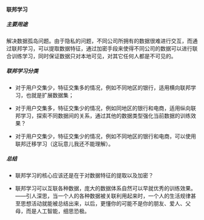 #### 联邦学习

##### 主要用途

解决数据孤岛问题。由于隐私的问题，不同公司所拥有的数据很难进行交互，而通过联邦学习，可以提取数据特征，通过加密手段来使得不同公司的数据可以进行联合训练学习，同时保证数据只对本地可见，对其它任何人都是不可见的。

##### 联邦学习分类

- 对于用户交集少，特征交集多的情况，例如不同地区的银行，适用横向联邦学习，也就是扩展数据集；

- 对于用户交集多，特征交集少的情况，例如同地区的银行和电商，适用纵向联邦学习，探索不同数据间的关系，通过其他的数据类型强化当前数据的训练效果？
- 对于用户交集少，特征交集少的情况，例如不同地区的银行和电商，可以使用联邦迁移学习（这玩意儿我还不能理解）。

##### 总结

- 联邦学习的核心应该还是在于对数据特征的提取以及加密？

- 联邦学习可以互联各种数据，庞大的数据体系自然可以早就优秀的训练效果。——引人深思，当一个人的各种数据被关联利用起来时，一个人的生活规律甚至思想活动就能被总结出来，以后，更懂你的可能不是你的朋友、爱人、父母，而是人工智能，细思恐极。

  